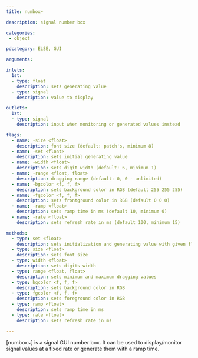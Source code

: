```yaml
---
title: numbox~

description: signal number box

categories:
 - object

pdcategory: ELSE, GUI

arguments:

inlets:
  1st:
  - type: float
    description: sets generating value
  - type: signal
    description: value to display

outlets:
  1st:
  - type: signal
    description: input when monitoring or generated values instead

flags:
  - name: -size <float>
    description: font size (default: patch's, minimum 8)
  - name: -set <float>
    description: sets initial generating value
  - name: -width <float>
    description: sets digit width (default: 6, minimum 1)
  - name: -range <float, float>
    description: dragging range (default: 0, 0 - unlimited)
  - name: -bgcolor <f, f, f>
    description: sets background color in RGB (default 255 255 255)
  - name: -fgcolor <f, f, f>
    description: sets frontground color in RGB (default 0 0 0)
  - name: -ramp <float>
    description: sets ramp time in ms (default 10, minimum 0)
  - name: -rate <float>
    description: sets refresh rate in ms (default 100, minimum 15)

methods:
  - type: set <float>
    description: sets initialization and generating value with given float or sets current value if no float is given.
  - type: size <float>
    description: sets font size
  - type: width <float>
    description: sets digits width
  - type: range <float, float>
    description: sets minimum and maximum dragging values
  - type: bgcolor <f, f, f>
    description: sets background color in RGB
  - type: fgcolor <f, f, f>
    description: sets foreground color in RGB
  - type: ramp <float>
    description: sets ramp time in ms
  - type: rate <float>
    description: sets refresh rate in ms

---
```


[numbox~] is a signal GUI number box. It can be used to display/monitor signal values at a fixed rate or generate them with a ramp time.
